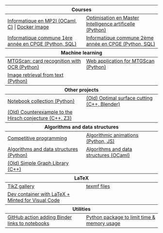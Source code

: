 <table class="tg">
  <thead>
  <tr>
    <th class="tg-baqh" colspan="2">Courses</th>
  </tr>
</thead>
<tbody>
  <tr>
    <td class="tg-0lax"><a href="https://github.com/mp2i-fsm/mp2i-2021">Informatique en MP2I (OCaml, C)</a> | <a href=https://github.com/fortierq/mp2i-jupyter-docker> Docker image </a></th>
    <td class="tg-0lax"><a href="https://github.com/fortierq/oc-m1-2021)">Optimisation en Master Intelligence artificelle (Python)</a></th>
  </tr>
  <tr>
    <td class="tg-0lax"><a href="https://github.com/fortierq/itc1">Informatique commune 1ère année en CPGE (Python, SQL)</a></th>
    <td class="tg-0lax"><a href="https://github.com/fortierq/ipt2)">Informatique commune 2ème année en CPGE (Python, SQL)</a></th>
  </tr>

<thead>
  <tr>
    <th class="tg-baqh" colspan="3">Machine learning</th>
  </tr>
</tbody>
</thead>
<tbody>
  <tr>
    <td class="tg-0lax"><a href="https://github.com/fortierq/mtgscan">MTGScan: card recognition with OCR (Python)</a></th>
    <td class="tg-0lax"><a href="https://github.com/fortierq/mtgscan-app)">Web application for MTGScan (Python)</a></th>
  </tr>
  <tr>
    <td class="tg-0lax"><a href="https://github.com/fortierq/image-retrieval">Image retrieval from text (Python)</a></th>
    <td class="tg-0lax"></th>
  </tr>
</tbody>

<thead>
  <tr>
    <th class="tg-baqh" colspan="3">Other projects</th>
  </tr>
</tbody>
</thead>
<tbody>
  <tr>
    <td class="tg-0lax"><a href="https://github.com/fortierq/notebooks">Notebook collection (Python)</a></th>
    <td class="tg-0lax"><a href="https://github.com/fortierq/OC3D)">(Old) Optimal surface cutting (C++, Blender)</a></th>
  </tr>
  <tr>
    <td class="tg-0lax"><a href="https://github.com/fortierq/Prismatoid">(Old) Counterexample to the Hirsch conjecture (C++, Z3)</a></th>
    <td class="tg-0lax"></th>
  </tr>
</tbody>

<thead>
  <tr>
    <th class="tg-baqh" colspan="3">Algorithms and data structures</th>
  </tr>
</tbody>
</thead>
<tbody>
  <tr>
    <td class="tg-0lax"><a href="https://github.com/fortierq/competitions">Competitive programming</a></th>
    <td class="tg-0lax"><a href="https://github.com/fortierq/animations">Algorithmic animations (Python, JS)</a></th>
  </tr>
  <tr>
    <td class="tg-0lax"><a href="https://github.com/fortierq/algorithms">Algorithms and data structures (Python)</a></th>
    <td class="tg-0lax"><a href="https://github.com/fortierq/OCamlLibrary">Algorithms and data structures (OCaml)</a></th>
  </tr>
  <tr>
    <td class="tg-0lax"><a href="https://github.com/fortierq/algorithms">(Old) Simple Graph Library (C++)</a></th>
    <td class="tg-0lax"></th>
  </tr>
</tbody>

<thead>
  <tr>
    <th class="tg-baqh" colspan="3">LaTeX</th>
  </tr>
</tbody>
</thead>
<tbody>
  <tr>
    <td class="tg-0lax"><a href="https://github.com/fortierq/tikz">TikZ gallery</a></th>
    <td class="tg-0lax"><a href="https://github.com/fortierq/texmf">texmf files</a></th>
  </tr>
  <tr>
    <td class="tg-0lax"><a href="https://github.com/fortierq/devcontainer-latex)">Dev container with LaTeX + Minted for Visual Code</a></th>
    <td class="tg-0lax"></th>
  </tr>
</tbody>

<thead>
  <tr>
    <th class="tg-baqh" colspan="3">Utilities</th>
  </tr>
</tbody>
</thead>
<tbody>
  <tr>
    <td class="tg-0lax"><a href="https://github.com/fortierq/add-binder-link-action">GitHub action adding Binder links to notebooks</a></th>
    <td class="tg-0lax"><a href="https://github.com/fortierq/flimit">Python package to limit time & memory usage</a></th>
  </tr>
</tbody>

</table>
